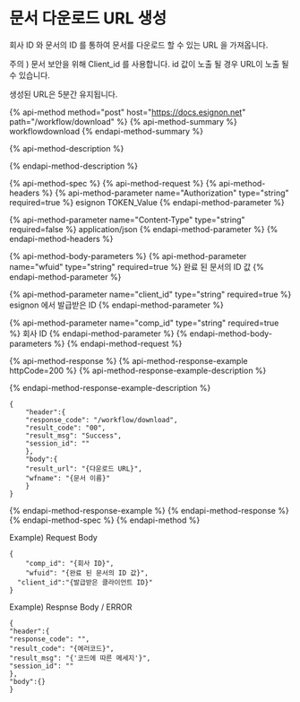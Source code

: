 # 문서 다운로드 URL 생성

회사 ID 와 문서의 ID 를 통하여 문서를 다운로드 할 수 있는 URL 을 가져옵니다.

주의 \) 문서 보안을 위해 Client\_id 를 사용합니다. id 값이 노출 될 경우 URL이 노출 될 수 있습니다.

생성된 URL은 5분간 유지됩니다.

{% api-method method="post" host="https://docs.esignon.net" path="/workflow/download" %}
{% api-method-summary %}
workflowdownload
{% endapi-method-summary %}

{% api-method-description %}

{% endapi-method-description %}

{% api-method-spec %}
{% api-method-request %}
{% api-method-headers %}
{% api-method-parameter name="Authorization" type="string" required=true %}
esignon TOKEN\_Value
{% endapi-method-parameter %}

{% api-method-parameter name="Content-Type" type="string" required=false %}
application/json
{% endapi-method-parameter %}
{% endapi-method-headers %}

{% api-method-body-parameters %}
{% api-method-parameter name="wfuid" type="string" required=true %}
완료 된 문서의 ID 값
{% endapi-method-parameter %}

{% api-method-parameter name="client\_id" type="string" required=true %}
esignon 에서 발급받은 ID 
{% endapi-method-parameter %}

{% api-method-parameter name="comp\_id" type="string" required=true %}
회사 ID
{% endapi-method-parameter %}
{% endapi-method-body-parameters %}
{% endapi-method-request %}

{% api-method-response %}
{% api-method-response-example httpCode=200 %}
{% api-method-response-example-description %}

{% endapi-method-response-example-description %}

```
{
	"header":{
	"response_code": "/workflow/download",
	"result_code": "00",
	"result_msg": "Success",
	"session_id": ""
	},
	"body":{
	"result_url": "{다운로드 URL}",
	"wfname": "{문서 이름}"
	}
}

```
{% endapi-method-response-example %}
{% endapi-method-response %}
{% endapi-method-spec %}
{% endapi-method %}

Example\) Request Body

```text
{
	"comp_id": "{회사 ID}",
	"wfuid": "{완료 된 문서의 ID 값}",
  "client_id":"{발급받은 클라이언트 ID}"
}
```

Example\) Respnse Body / ERROR

```text
{
"header":{
"response_code": "",
"result_code": "{에러코드}",
"result_msg": "{'코드에 따른 메세지'}",
"session_id": ""
},
"body":{}
}
```

